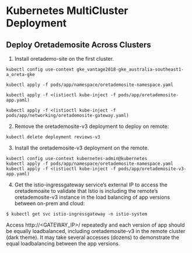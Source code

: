 # Kubernetes MultiCluster Deployment

## Deploy Oretademosite Across Clusters
1. Install oretademo-site on the first cluster. 

```
kubectl config use-context gke_vantage2018-gke_australia-southeast1-a_oreta-gke

kubectl apply -f pods/app/namespace/oretademosite-namespace.yaml

kubectl apply -f <(istioctl kube-inject -f pods/app/oretademosite-app.yaml)

kubectl apply -f <(istioctl kube-inject -f pods/app/networking/oretademosite-gateway.yaml)
```

2. Remove the oretademosite-v3 deployment to deploy on remote:

```
kubectl delete deployment reviews-v3
```
3. Install the oretademosite-v3 deployment on the remote.

```
kubectl config use-context kubernetes-admin@kubernetes
kubectl apply -f pods/app/namespace/oretademosite-namespace.yaml
kubectl apply -f <(istioctl kube-inject -f pods/app/oretademosite-v3-app.yaml)
```
4. Get the istio-ingressgateway service’s external IP to access the oretademoaite to validate that Istio is including the remote’s oretademosite-v3 instance in the load balancing of app versions between on-prem and cloud:

```
$ kubectl get svc istio-ingressgateway -n istio-system
```

Access http://<GATEWAY_IP>/ repeatedly and each version of app should be equally loadbalanced, including oretademosite-v3  in the remote cluster (dark theme). It may take several accesses (dozens) to demonstrate the equal loadbalancing between the app versions.